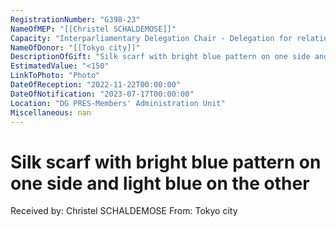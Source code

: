 ```yaml
---
RegistrationNumber: "G398-23"
NameOfMEP: "[[Christel SCHALDEMOSE]]"
Capacity: "Interparliamentary Delegation Chair - Delegation for relations with Japan"
NameOfDonor: "[[Tokyo city]]"
DescriptionOfGift: "Silk scarf with bright blue pattern on one side and light blue on the other"
EstimatedValue: "<150"
LinkToPhoto: "Photo"
DateOfReception: "2022-11-22T00:00:00"
DateOfNotification: "2023-07-17T00:00:00"
Location: "DG PRES-Members' Administration Unit"
Miscellaneous: nan
---
```


# Silk scarf with bright blue pattern on one side and light blue on the other

Received by: Christel SCHALDEMOSE
From: Tokyo city
